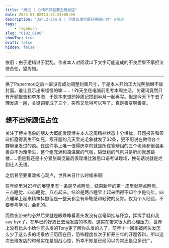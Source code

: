 ```yaml
---
title: "周记 | 心情不好就要去理发店"
date: 2023-01-08T13:37:24+08:00
description: "Jan.2-Jan.8 | 珍爱头发但是只睡四小时" #描述
tags: 
    - Tagebuch
slug: "0102_0108"
showToc: true
draft: false
hidden: false
---
```


依旧：由于逻辑过于混乱，作者本人对阅读以下文字可能造成的不良后果不承担法律责任，望周知。

---

换了Papermod之后一直没有成功调整封面尺寸，于是本人开始正大光明偷懒不放封面。谁让显示出来怪怪的嘛……！昨天坐在电脑前思考本周生活，关键词竟然只有开题报告和李东海，于是本来想鸽掉周记攒到半月一起再写。但是今天下午去了理发店一趟，关键词变成了三个，突然又觉得可以写了。真是善变啊善变。

## 想不出标题但占位
关注了博主毛象的朋友大概能发现博主本人这周精神状态十分堪忧，开题报告和答辩折磨得我生不如死，写开题的几天里光毛象就发了32条，更不用说在微信各个群聊里发过的疯。在这件事上唯一值得庆幸的就是所在答辩组的三个老师都很温柔善良不为难学生，整个组充满和蔼温馨的气氛，隔壁组的气氛只是听闻就想跳楼……但是我还是十分紧张局促最后表现堪比雅思口语考试现场，换句话说就是烂到让人无语。

之后甚至要重改核心观点，世界末日什么时候来啊!

在年终里对23年的展望里有一条是早点睡觉，结果新年的第一周里就两点睡觉、三点睡觉、四点睡觉，八点起床。结论是两点睡早上起来困得不知今夕是何年，四点睡早上起来精神抖擞但是一整天都会有晕眩感和轻微的反胃。仅为个人经验，不要参考学习，会死的。

而熬夜带来的必然后果就是眼睁睁看着头发没有丝毫牵挂与怀念，挥挥手就和我say bye了。在早已约好周日去理发店的本周，这实在带来很大的心理压力，世界上没有比从小给你剪头发的Tony更了解你头发的人了，前年十一回家被问头发怎么少了这么多的场景依旧历历在目，恐怖程度仅次于折寿三年的开题答辩。所以这次去理发店的时候实在是胆战心惊，所幸不知是已经习以为常还是见多识广，
